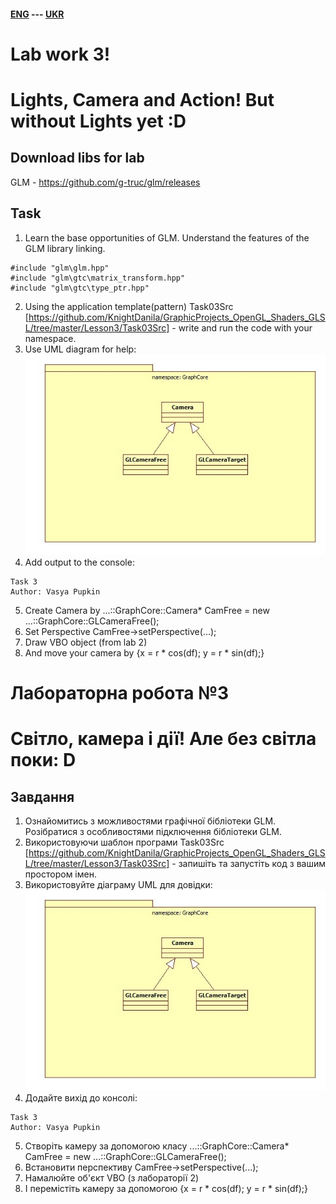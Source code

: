 #### [ENG](#Eng) --- [UKR](#Ukr)
<a name="Eng"></a>

# Lab work 3!
# Lights, Camera and Action! But without Lights yet :D

## Download libs for lab
GLM - https://github.com/g-truc/glm/releases


## Task
1. Learn the base opportunities of GLM. Understand the features of the GLM library linking.
```
#include "glm\glm.hpp"
#include "glm\gtc\matrix_transform.hpp"
#include "glm\gtc\type_ptr.hpp"
```
2. Using the application template(pattern) Task03Src [https://github.com/KnightDanila/GraphicProjects_OpenGL_Shaders_GLSL/tree/master/Lesson3/Task03Src] - write and run the code with your namespace.
3. Use UML diagram for help:
![UML](data/UML_Main_Camera.jpg)
4. Add output to the console:
```
Task 3
Author: Vasya Pupkin
```
5. Create Camera by ...::GraphCore::Camera* CamFree = new ...::GraphCore::GLCameraFree();
6. Set Perspective CamFree->setPerspective(...);
7. Draw VBO object (from lab 2)
8. And move your camera by {x = r * cos(df); y = r * sin(df);}  


<a name="Ukr"></a>



# Лабораторна робота №3
# Світло, камера і дії! Але без світла поки: D

## Завдання
1. Ознайомитись з можливостями графічної бібліотеки GLM. Розібратися з особливостями підключення бібліотеки GLM.
2. Використовуючи шаблон програми Task03Src [https://github.com/KnightDanila/GraphicProjects_OpenGL_Shaders_GLSL/tree/master/Lesson3/Task03Src] - запишіть та запустіть код з вашим простором імен.
3. Використовуйте діаграму UML для довідки:
![UML](data/UML_Main_Camera.jpg)
4. Додайте вихід до консолі:
```
Task 3
Author: Vasya Pupkin
```
5. Створіть камеру за допомогою класу ...::GraphCore::Camera* CamFree = new ...::GraphCore::GLCameraFree();
6. Встановити перспективу CamFree->setPerspective(...);
7. Намалюйте об'єкт VBO (з лабораторії 2)
8. І перемістіть камеру за допомогою {x = r * cos(df); y = r * sin(df);}  

